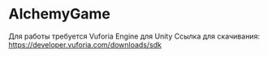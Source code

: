 # AlchemyGame
Для работы требуется Vuforia Engine для Unity
Ссылка для скачивания: https://developer.vuforia.com/downloads/sdk
